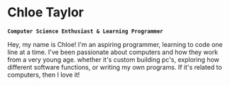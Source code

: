 # Chloe Taylor

**`Computer Science Enthusiast & Learning Programmer`**

Hey, my name is Chloe! I'm an aspiring programmer, learning to code one line at a time. I've been passionate about computers and how they work from a very young age. whether it's custom building pc's, exploring how different software functions, or writing my own programs. If it's related to computers, then I love it!
